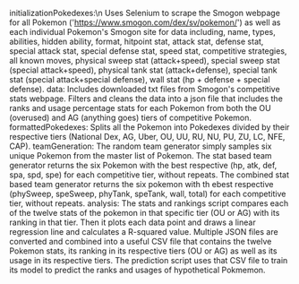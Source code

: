 initializationPokedexes:\n
  Uses Selenium to scrape the Smogon webpage for all Pokemon ('https://www.smogon.com/dex/sv/pokemon/') as well as each 
  individual Pokemon's Smogon site for data including, name, types, abilities, hidden ability, format, hitpoint stat, 
  attack stat, defense stat, special attack stat, special defense stat, speed stat, competitive strategies, 
  all known moves, physical sweep stat (attack+speed), special sweep stat (special attack+speed), physical tank stat 
  (attack+defense), special tank stat (special attack+special defense), wall stat (hp + defense + special defense).
data:
  Includes downloaded txt files from Smogon's competitive stats webpage. Filters and cleans the data into a json file 
  that includes the ranks and usage percentage stats for each Pokemon from both the OU (overused) and AG (anything goes) 
  tiers of competitive Pokemon. 
formattedPokedexes:
  Splits all the Pokemon into Pokedexes divided by their respective tiers (National Dex, AG, Uber, OU, UU, RU, NU, PU, 
  ZU, LC, NFE, CAP).
teamGeneration:
  The random team generator simply samples six unique Pokemon from the master list of Pokemon.
  The stat based team generator returns the six Pokemon with the best respective (hp, atk, def, spa, spd, spe) for each 
  competitive tier, without repeats.
  The combined stat based team generator returns the six pokemon with th ebest respective (phySweep, speSweep, phyTank,
  speTank, wall, total) for each competitive tier, without repeats.
analysis:
  The stats and rankings script compares each of the twelve stats of the pokemon in that specific tier (OU or AG) with 
  its ranking in that tier. Then it plots each data point and draws a linear regression line and calculates a R-squared
  value.
  Multiple JSON files are converted and combined into a useful CSV file that contains the twelve Pokemon stats, its 
  ranking in its respective tiers (OU or AG) as well as its usage in its respective tiers. 
  The prediction script uses that CSV file to train its model to predict the ranks and usages of hypothetical Pokmemon.

